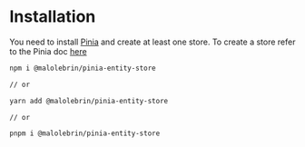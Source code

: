 # Installation


You need to install [Pinia](https://pinia.vuejs.org/getting-started.html#installation) and create at least one store. To create a store refer to the Pinia doc [here](https://pinia.vuejs.org/core-concepts/)

```sh
npm i @malolebrin/pinia-entity-store

// or

yarn add @malolebrin/pinia-entity-store

// or

pnpm i @malolebrin/pinia-entity-store
```
